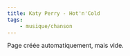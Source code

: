 ```yaml
---
title: Katy Perry - Hot'n'Cold
tags:
    - musique/chanson
---
```


Page créée automatiquement, mais vide.
